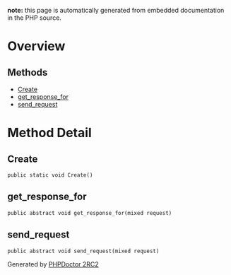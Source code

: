 **note:** this page is automatically generated from embedded documentation in the PHP source.

# Overview #

## Methods ##
  * [Create](#Create.md)
  * [get\_response\_for](#get_response_for.md)
  * [send\_request](#send_request.md)

# Method Detail #

## Create ##

```
public static void Create()
```



## get\_response\_for ##

```
public abstract void get_response_for(mixed request)
```



## send\_request ##

```
public abstract void send_request(mixed request)
```





Generated by [PHPDoctor 2RC2](http://phpdoctor.sourceforge.net/)